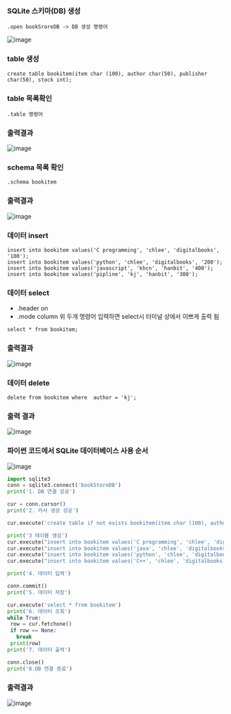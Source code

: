 ### SQLite 스키마(DB) 생성
```db
.open bookSroreDB -> DB 생성 명령어
``` 
![image](https://user-images.githubusercontent.com/82345970/163531520-580718f1-6b3a-4d0e-9b31-b5791b72edbd.png)

### table 생성
```db
create table bookitem(item char (100), author char(50), publisher char(50), stock int);
```

### table 목록확인
```db
.table 명령어
```
### 출력결과
![image](https://user-images.githubusercontent.com/82345970/163532257-38028bb7-2681-48a0-9bb8-ae719f332072.png)


### schema 목록 확인
```db
.schema bookitem
```
### 출력결과
![image](https://user-images.githubusercontent.com/82345970/163532228-d1ae5c41-1bd9-4c86-9e8c-ea8db207ef3b.png)

### 데이터 insert 
```db
insert into bookitem values('C programming', 'chlee', 'digitalbooks', '100');
insert into bookitem values('python', 'chlee', 'digitalbooks', '200');
insert into bookitem values('javascript', 'khcn', 'hanbit', '400');
insert into bookitem values('pipline', 'kj', 'hanbit', '300');
```

### 데이터 select
- .header on
- .mode column 위 두개 명령어 입력하면 select시 터미널 상에서 이쁘게 출력 됨
 
```db
select * from bookitem;
```

### 출력결과
![image](https://user-images.githubusercontent.com/82345970/163538047-26c65a3d-bfa0-4231-9ccd-8b6c40eeafff.png)

### 데이터 delete
```db
delete from bookitem where  author = 'kj';
 ```
 ### 출력 결과
 ![image](https://user-images.githubusercontent.com/82345970/163539098-bc277590-33a3-4b07-ab96-1964f44ee74f.png)
 
 ### 파이썬 코드에서 SQLite 데이터베이스 사용 순서
 ![image](https://user-images.githubusercontent.com/82345970/163539408-3e15b9ce-9851-4022-ac24-b8c868ae67fd.png)

 ```py
 import sqlite3
conn = sqlite3.connect('bookStoreDB')
print('1. DB 연결 성공')

cur = conn.cursor()
print('2. 커서 생성 성공')

cur.execute('create table if not exists bookitem(item char (100), author char(50), publisher char(50), stock int)') # if not exists 존재 하지 않으면 create 해라 

print('3 테이블 생성')
cur.execute("insert into bookitem values('C programming', 'chlee', 'digitalbooks', '100')")
cur.execute("insert into bookitem values('java', 'chlee', 'digitalbooks', '200')")
cur.execute("insert into bookitem values('python', 'chlee', 'digitalbooks', '300')")
cur.execute("insert into bookitem values('C++', 'chlee', 'digitalbooks', '400')")

print('4. 데이터 입력')

conn.commit()
print('5. 데이터 저장')

cur.execute('select * from bookitem')
print('6. 데이터 조회')
while True:
  row = cur.fetchone()
  if row == None:
    break
  print(row)  
print('7. 데이터 출력')  

conn.close()
print('8.DB 연결 종료')
```

### 출력결과
![image](https://user-images.githubusercontent.com/82345970/163542174-6a25a151-341c-46ca-b772-3160baa19929.png)



